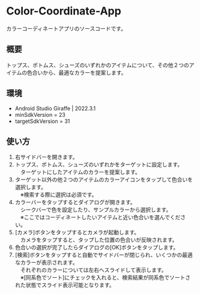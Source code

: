 # Color-Coordinate-App
カラーコーディネートアプリのソースコードです。

## 概要
トップス、ボトムス、シューズのいずれかのアイテムについて、その他２つのアイテムの色合いから、最適なカラーを提案します。  

## 環境
- Android Studio Giraffe | 2022.3.1
- minSdkVersion = 23
- targetSdkVersion = 31

## 使い方

1. 右サイドバーを開きます。  
1. トップス、ボトムス、シューズのいずれかをターゲットに設定します。  
　ターゲットにしたアイテムのカラーを提案します。  
1. ターゲット以外の他２つのアイテムのカラーアイコンをタップして色合いを選択します。  
　※検索する際に選択は必須です。  
1. カラーバーをタップするとダイアログが開きます。  
　シークバーで色を設定したり、サンプルカラーから選択します。  
　※ここではコーディネートしたいアイテムと近い色合いを選んでください。  
1. [カメラ]ボタンをタップするとカメラが起動します。  
　カメラをタップすると、タップした位置の色合いが反映されます。  
1. 色合いの選択が完了したらダイアログの[OK]ボタンをタップします。  
1. [検索]ボタンをタップすると自動でサイドバーが閉じられ、いくつかの最適なカラーが表示されます。  
　それぞれのカラーについては左右へスライドして表示します。  
　※[同系色でソート]にチェックを入れると、検索結果が同系色でソートされた状態でスライド表示可能となります。  
